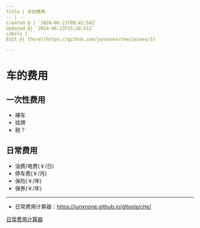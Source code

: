 ```yaml
---
Title | 车的费用
-- | --
Created @ | `2024-06-23T09:41:54Z`
Updated @| `2024-06-23T15:20:51Z`
Labels | ``
Edit @| [here](https://github.com/junxnone/che/issues/3)

---
```

# 车的费用

## 一次性费用
- 裸车
- 挂牌
- 税？

## 日常费用

- 油费/电费(￥/日)
- 停车费(￥/月)
- 保险(￥/年)
- 保养(￥/年)

----

- 日常费用计算器：https://junxnone.github.io/gltools/che/

[日常费用计算器](https://junxnone.github.io/gltools/che/ ':include :type=iframe width=100% height=1200px')

